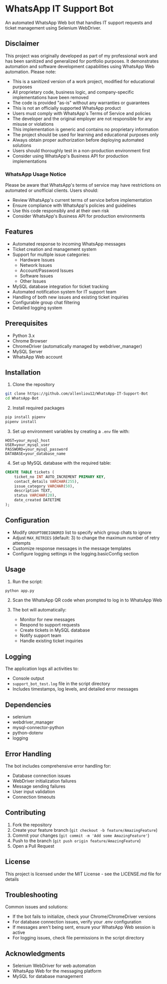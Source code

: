 # WhatsApp IT Support Bot

An automated WhatsApp Web bot that handles IT support requests and ticket management using Selenium WebDriver.

## Disclaimer

This project was originally developed as part of my professional work and has been sanitized and generalized for portfolio purposes. It demonstrates automation and software development capabilities using WhatsApp Web automation. Please note:

- This is a sanitized version of a work project, modified for educational purposes
- All proprietary code, business logic, and company-specific implementations have been removed
- The code is provided "as-is" without any warranties or guarantees
- This is not an officially supported WhatsApp product
- Users must comply with WhatsApp's Terms of Service and policies
- The developer and the original employer are not responsible for any misuse or violations
- This implementation is generic and contains no proprietary information
- The project should be used for learning and educational purposes only
- Always obtain proper authorization before deploying automated solutions
- Users should thoroughly test in a non-production environment first
- Consider using WhatsApp's Business API for production implementations

### WhatsApp Usage Notice

Please be aware that WhatsApp's terms of service may have restrictions on automated or unofficial clients. Users should:

- Review WhatsApp's current terms of service before implementation
- Ensure compliance with WhatsApp's policies and guidelines
- Use this code responsibly and at their own risk
- Consider WhatsApp's Business API for production environments

## Features

- Automated response to incoming WhatsApp messages
- Ticket creation and management system
- Support for multiple issue categories:
  - Hardware Issues
  - Network Issues
  - Account/Password Issues
  - Software Issues
  - Other Issues
- MySQL database integration for ticket tracking
- Automated notification system for IT support team
- Handling of both new issues and existing ticket inquiries
- Configurable group chat filtering
- Detailed logging system

## Prerequisites

- Python 3.x
- Chrome Browser
- ChromeDriver (automatically managed by webdriver_manager)
- MySQL Server
- WhatsApp Web account

## Installation

1. Clone the repository

```bash
git clone https://github.com/allenliou12/WhatsApp-IT-Support-Bot
cd WhatsApp-Bot
```

2. Install required packages

```bash
pip install pipenv
pipenv install
```

3. Set up environment variables by creating a `.env` file with:

```
HOST=your_mysql_host
USER=your_mysql_user
PASSWORD=your_mysql_password
DATABASE=your_database_name
```

4. Set up MySQL database with the required table:

```sql
CREATE TABLE tickets (
    ticket_no INT AUTO_INCREMENT PRIMARY KEY,
    contact_details VARCHAR(255),
    issue_category VARCHAR(50),
    description TEXT,
    status VARCHAR(20),
    date_created DATETIME
);
```

## Configuration

- Modify `GROUPTOBEIGNORED` list to specify which group chats to ignore
- Adjust `MAX_RETRIES` (default: 3) to change the maximum number of retry attempts
- Customize response messages in the message templates
- Configure logging settings in the logging.basicConfig section

## Usage

1. Run the script:

```bash
python app.py
```

2. Scan the WhatsApp QR code when prompted to log in to WhatsApp Web

3. The bot will automatically:
   - Monitor for new messages
   - Respond to support requests
   - Create tickets in MySQL database
   - Notify support team
   - Handle existing ticket inquiries

## Logging

The application logs all activities to:

- Console output
- `support_bot_test.log` file in the script directory
- Includes timestamps, log levels, and detailed error messages

## Dependencies

- selenium
- webdriver_manager
- mysql-connector-python
- python-dotenv
- logging

## Error Handling

The bot includes comprehensive error handling for:

- Database connection issues
- WebDriver initialization failures
- Message sending failures
- User input validation
- Connection timeouts

## Contributing

1. Fork the repository
2. Create your feature branch (`git checkout -b feature/AmazingFeature`)
3. Commit your changes (`git commit -m 'Add some AmazingFeature'`)
4. Push to the branch (`git push origin feature/AmazingFeature`)
5. Open a Pull Request

## License

This project is licensed under the MIT License - see the LICENSE.md file for details

## Troubleshooting

Common issues and solutions:

- If the bot fails to initialize, check your Chrome/ChromeDriver versions
- For database connection issues, verify your .env configuration
- If messages aren't being sent, ensure your WhatsApp Web session is active
- For logging issues, check file permissions in the script directory

## Acknowledgments

- Selenium WebDriver for web automation
- WhatsApp Web for the messaging platform
- MySQL for database management
